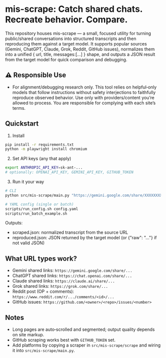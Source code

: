 mis-scrape: Catch shared chats. Recreate behavior. Compare.
=========

This repository houses mis-scrape — a small, focused utility for turning public/shared conversations into structured transcripts and then reproducing them against a target model. It supports popular sources (Gemini, ChatGPT, Claude, Grok, Reddit, GitHub issues), normalizes them into a unified { url, title, messages:[...] } shape, and outputs a JSON result from the target model for quick comparison and debugging.

⚠️ Responsible Use
-------------
- For alignment/debugging research only. This tool relies on helpful‑only models that follow instructions without safety interjections to faithfully reproduce observed behavior. Use only with providers/content you’re allowed to process. You are responsible for complying with each site’s terms.

Quickstart
----------

1) Install

```bash
pip install -r requirements.txt
python -m playwright install chromium
```

2) Set API keys (any that apply)

```bash
export ANTHROPIC_API_KEY=sk-ant-...
# optionally: OPENAI_API_KEY, GEMINI_API_KEY, GITHUB_TOKEN
```

3) Run it your way

```bash
# CLI
python src/mis-scrape/main.py "https://gemini.google.com/share/XXXXXXXX" --model anthropic/claude-3-opus-20240229 --output reproduced.json

# YAML config (single or batch)
scripts/run_config.sh config.yaml
scripts/run_batch_example.sh
```

Outputs:

- scraped.json: normalized transcript from the source URL
- reproduced.json: JSON returned by the target model (or {"raw": "..."} if not valid JSON)

What URL types work?
--------------------

- Gemini shared links: `https://gemini.google.com/share/...`
- ChatGPT shared links: `https://chat.openai.com/share/...`
- Claude shared links: `https://claude.ai/share/...`
- Grok shared links: `https://grok.com/share/...`
- Reddit post (OP + comments): `https://www.reddit.com/r/.../comments/<id>/...`
- GitHub issues: `https://github.com/<owner>/<repo>/issues/<number>`

Notes
-----

- Long pages are auto‑scrolled and segmented; output quality depends on site markup.
- GitHub scraping works best with `GITHUB_TOKEN` set.
- Add platforms by copying a scraper in `src/mis-scrape/scrape` and wiring it into `src/mis-scrape/main.py`.

